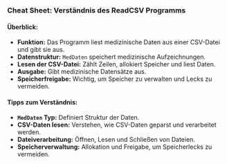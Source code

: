 ### Cheat Sheet: Verständnis des ReadCSV Programms

#### Überblick:
- **Funktion:** Das Programm liest medizinische Daten aus einer CSV-Datei und gibt sie aus.
- **Datenstruktur:** `MedDaten` speichert medizinische Aufzeichnungen.
- **Lesen der CSV-Datei:** Zählt Zeilen, allokiert Speicher und liest Daten.
- **Ausgabe:** Gibt medizinische Datensätze aus.
- **Speicherfreigabe:** Wichtig, um Speicher zu verwalten und Lecks zu vermeiden.

#### Tipps zum Verständnis:
- **`MedDaten` Typ:** Definiert Struktur der Daten.
- **CSV-Daten lesen:** Verstehen, wie CSV-Daten geparst und verarbeitet werden.
- **Dateiverarbeitung:** Öffnen, Lesen und Schließen von Dateien.
- **Speicherverwaltung:** Allokation und Freigabe, um Speicherlecks zu vermeiden.